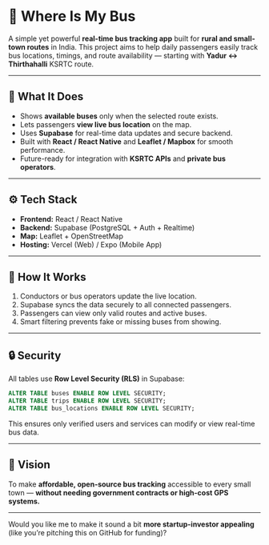 # 🚌 Where Is My Bus

A simple yet powerful **real-time bus tracking app** built for **rural and small-town routes** in India.
This project aims to help daily passengers easily track bus locations, timings, and route availability — starting with **Yadur ↔ Thirthahalli** KSRTC route.

---

## 🌟 What It Does

* Shows **available buses** only when the selected route exists.
* Lets passengers **view live bus location** on the map.
* Uses **Supabase** for real-time data updates and secure backend.
* Built with **React / React Native** and **Leaflet / Mapbox** for smooth performance.
* Future-ready for integration with **KSRTC APIs** and **private bus operators**.

---

## ⚙️ Tech Stack

* **Frontend:** React / React Native
* **Backend:** Supabase (PostgreSQL + Auth + Realtime)
* **Map:** Leaflet + OpenStreetMap
* **Hosting:** Vercel (Web) / Expo (Mobile App)

---

## 🧠 How It Works

1. Conductors or bus operators update the live location.
2. Supabase syncs the data securely to all connected passengers.
3. Passengers can view only valid routes and active buses.
4. Smart filtering prevents fake or missing buses from showing.

---

## 🔒 Security

All tables use **Row Level Security (RLS)** in Supabase:

```sql
ALTER TABLE buses ENABLE ROW LEVEL SECURITY;
ALTER TABLE trips ENABLE ROW LEVEL SECURITY;
ALTER TABLE bus_locations ENABLE ROW LEVEL SECURITY;
```

This ensures only verified users and services can modify or view real-time bus data.

---

## 🚀 Vision

To make **affordable, open-source bus tracking** accessible to every small town —
**without needing government contracts or high-cost GPS systems.**

---

Would you like me to make it sound a bit **more startup-investor appealing** (like you’re pitching this on GitHub for funding)?

